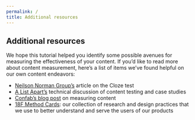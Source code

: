 ```yaml
---
permalink: /
title: Additional resources
---
```


## Additional resources

We hope this tutorial helped you identify some possible avenues for measuring the effectiveness of your content. If you’d like to read more about content measurement, here’s a list of items we’ve found helpful on our own content endeavors:

- [Neilson Norman Group’s](http://www.nngroup.com/articles/cloze-test-reading-comprehension/) article on the Cloze test
- [A List Apart’s](http://alistapart.com/article/testing-content) technical discussion of content testing and case studies 
- [Confab’s blog post](https://raventools.com/blog/how-to-test-content-confab-2011/) on measuring content
- [18F Method Cards](https://methods.18f.gov): our collection of research and design practices that we use to better understand and serve the users of our products

